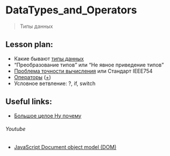 ﻿# DataTypes_and_Operators
> Типы данных


## Lesson plan:
+ Какие бывают [типы данных](https://learn.javascript.ru/types)
+ “Преобразование типов” или “Не явное приведение типов”
+ [Проблема точности вычисления](https://learn.javascript.ru/number#netochnye-vychisleniya) или Стандарт IEEE754
+ [Операторы](https://learn.javascript.ru/operators) ([+](https://meliorem.ru/frontend/javascript/operatory-v-javascript/#New_operator))
+ Условное ветвление: ?, if, switch


## Useful links:
+ [Большое целое Ну почему](https://habr.com/ru/post/439402/)


###### Youtube
+ [JavaScript Document object model (DOM)](https://youtu.be/DuWyc76lYC4)
